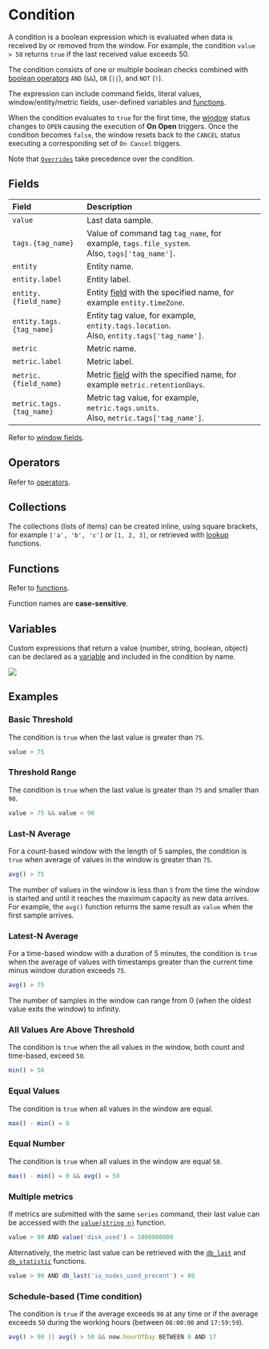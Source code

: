 # Condition

A condition is a boolean expression which is evaluated when data is received by or removed from the window. For example, the condition `value > 50` returns `true` if the last received value exceeds 50.

The condition consists of one or multiple boolean checks combined with [boolean operators](operators.md#boolean-operators) `AND` (`&&`), `OR` (`||`), and `NOT` (`!`).

The expression can include command fields, literal values, window/entity/metric fields, user-defined variables and [functions](functions.md).

When the condition evaluates to `true` for the first time, the [window](window.md) status changes to `OPEN` causing the execution of **On Open** triggers. Once the condition becomes `false`, the window resets back to the `CANCEL` status executing a corresponding set of `On Cancel` triggers.

Note that [`Overrides`](overrides.md) take precedence over the condition.

## Fields

| **Field** | **Description** |
| :--- | :--- |
| `value` | Last data sample. |
| `tags.{tag_name}` | Value of command tag `tag_name`, for example, `tags.file_system`. <br>Also, `tags['tag_name']`.|
| `entity` | Entity name. |
| `entity.label` | Entity label. |
| `entity.{field_name}` | Entity [field](../api/meta/entity/list.md#fields) with the specified name, for example `entity.timeZone`. |
| `entity.tags.{tag_name}` | Entity tag value, for example, `entity.tags.location`. <br>Also, `entity.tags['tag_name']`. |
| `metric` | Metric name. |
| `metric.label` | Metric label. |
| `metric.{field_name}` | Metric [field](../api/meta/metric/list.md#fields) with the specified name, for example `metric.retentionDays`. |
| `metric.tags.{tag_name}` | Metric tag value, for example, `metric.tags.units`. <br>Also, `metric.tags['tag_name']`. |

Refer to [window fields](window.md#window-fields).

## Operators

Refer to [operators](operators.md).

## Collections

The collections (lists of items) can be created inline, using square brackets, for example `['a', 'b', 'c']` or `[1, 2, 3]`, or retrieved with [lookup](functions.md#lookup) functions.

## Functions

Refer to [functions](functions.md).

Function names are **case-sensitive**.

## Variables

Custom expressions that return a value (number, string, boolean, object) can be declared as a [variable](variables.md) and included in the condition by name.

![](./images/condition-variable.png)

## Examples

### Basic Threshold

The condition is `true` when the last value is greater than `75`.

```javascript
value > 75
```

### Threshold Range

The condition is `true` when the last value is greater than `75` and smaller than `90`.

```javascript
value > 75 && value < 90
```

### Last-N Average

For a count-based window with the length of 5 samples, the condition is `true` when average of values in the window is greater than `75`.

```javascript
avg() > 75
```

The number of values in the window is less than `5` from the time the window is started and until it reaches the maximum capacity as new data arrives. For example, the `avg()` function returns the same result as `value` when the first sample arrives.

### Latest-N Average

For a time-based window with a duration of 5 minutes, the condition is `true` when the average of values with timestamps greater than the current time minus window duration exceeds `75`.

```javascript
avg() > 75
```

The number of samples in the window can range from 0 (when the oldest value exits the window) to infinity.

### All Values Are Above Threshold

The condition is `true` when the all values in the window, both count and time-based, exceed `50`.

```javascript
min() > 50
```

### Equal Values

The condition is `true` when all values in the window are equal.

```javascript
max() - min() = 0
```

### Equal Number

The condition is `true` when all values in the window are equal `50`.

```javascript
max() - min() = 0 && avg() = 50
```

### Multiple metrics

If metrics are submitted with the same `series` command, their last value can be accessed with the [`value(string n)`](functions-value.md) function.

```javascript
value > 90 AND value('disk_used') < 1000000000
```

Alternatively, the metric last value can be retrieved with the [`db_last`](functions-series.md#db_laststring-m) and [`db_statistic`](functions-series.md#db_statistic) functions.

```javascript
value > 90 AND db_last('io_nodes_used_precent') < 80
```

### Schedule-based (Time condition)

The condition is `true` if the average exceeds `90` at any time or if the average exceeds `50` during the working hours (between `08:00:00` and `17:59:59`).

```javascript
avg() > 90 || avg() > 50 && now.hourOfDay BETWEEN 8 AND 17
```